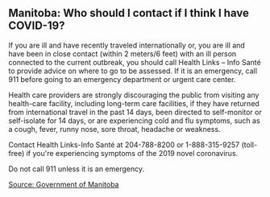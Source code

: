 ## Manitoba: Who should I contact if I think I have COVID-19?

If you are ill and have recently traveled internationally or, you are ill and have been in close contact (within 2 meters/6 feet) with an ill person connected to the current outbreak, you should call Health Links – Info Santé to provide advice on where to go to be assessed. If it is an emergency, call 911 before going to an emergency department or urgent care center.

Health care providers are strongly discouraging the public from visiting any health-care facility, including long-term care facilities, if they have returned from international travel in the past 14 days, been directed to self-monitor or self-isolate for 14 days, or are experiencing cold and flu symptoms, such as a cough, fever, runny nose, sore throat, headache or weakness.

Contact Health Links-Info Santé at 204-788-8200 or 1-888-315-9257 (toll-free) if you're experiencing symptoms of the 2019 novel coronavirus.

Do not call 911 unless it is an emergency.

[Source: Government of Manitoba](https://www.gov.mb.ca/health/coronavirus/public.html#19)
